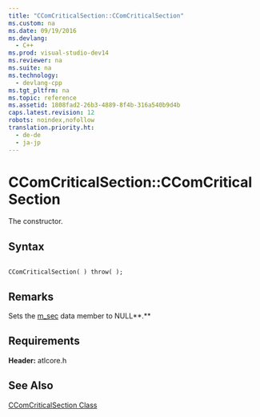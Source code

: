 ```yaml
---
title: "CComCriticalSection::CComCriticalSection"
ms.custom: na
ms.date: 09/19/2016
ms.devlang: 
  - C++
ms.prod: visual-studio-dev14
ms.reviewer: na
ms.suite: na
ms.technology: 
  - devlang-cpp
ms.tgt_pltfrm: na
ms.topic: reference
ms.assetid: 1808fad2-26b3-4889-8f4b-316a540b9d4b
caps.latest.revision: 12
robots: noindex,nofollow
translation.priority.ht: 
  - de-de
  - ja-jp
---
```

# CComCriticalSection::CComCriticalSection
The constructor.  
  
## Syntax  
  
```  
  
CComCriticalSection( ) throw( );  
```  
  
## Remarks  
 Sets the [m_sec](../vs140/CComCriticalSection--m_sec.md) data member to NULL**.**  
  
## Requirements  
 **Header:** atlcore.h  
  
## See Also  
 [CComCriticalSection Class](../vs140/CComCriticalSection-Class.md)